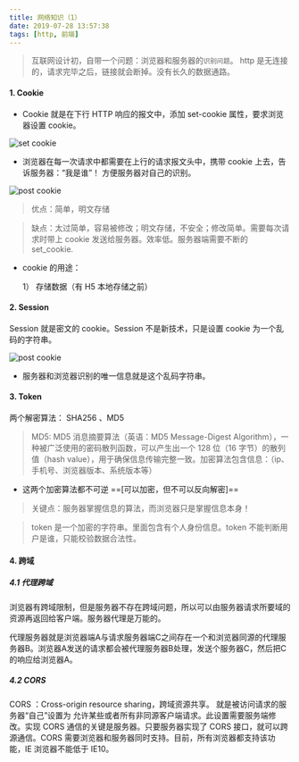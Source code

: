```yaml
---
title: 网络知识（1）
date: 2019-07-28 13:57:38
tags: [http, 前端]
---
```


> 互联网设计初，自带一个问题：浏览器和服务器的`识别问题`。
> http 是无连接的，请求完毕之后，链接就会断掉。没有长久的数据通路。

#### 1. Cookie

- Cookie 就是在下行 HTTP 响应的报文中，添加 set-cookie 属性，要求浏览器设置 cookie。

![set cookie](https://s2.ax1x.com/2019/07/28/elJjhQ.png)

- 浏览器在每一次请求中都需要在上行的请求报文头中，携带 cookie 上去，告诉服务器：“我是谁”！ 方便服务器对自己的识别。

![post cookie](https://s2.ax1x.com/2019/07/28/elJz1s.png)

> 优点：简单，明文存储

> 缺点：太过简单，容易被修改；明文存储，不安全；修改简单。需要每次请求时带上 cookie 发送给服务器。效率低。服务器端需要不断的 set_cookie.

- cookie 的用途：

  1） 存储数据（有 H5 本地存储之前）

#### 2. Session

Session 就是密文的 cookie。Session 不是新技术，只是设置 cookie 为一个乱码的字符串。

![post cookie](https://s2.ax1x.com/2019/07/28/elJxpj.png)

- 服务器和浏览器识别的唯一信息就是这个乱码字符串。

#### 3. Token

两个解密算法：
SHA256 、MD5

> MD5: MD5 消息摘要算法（英语：MD5 Message-Digest Algorithm），一种被广泛使用的密码散列函数，可以产生出一个 128 位（16 字节）的散列值（hash value），用于确保信息传输完整一致。加密算法包含信息：（ip、手机号、浏览器版本、系统版本等）

- 这两个加密算法都不可逆 ==[可以加密，但不可以反向解密]==

> 关键点：服务器掌握信息的算法，而浏览器只是掌握信息本身！

> token 是一个加密的字符串。里面包含有个人身份信息。token 不能判断用户是谁，只能校验数据合法性。

#### 4. 跨域

##### 4.1 代理跨域

浏览器有跨域限制，但是服务器不存在跨域问题，所以可以由服务器请求所要域的资源再返回给客户端。服务器代理是万能的。

代理服务器就是浏览器端A与请求服务器端C之间存在一个和浏览器同源的代理服务器B。浏览器A发送的请求都会被代理服务器B处理，发送个服务器C，然后把C的响应给浏览器A。

##### 4.2 CORS

CORS ：Cross-origin resource sharing，跨域资源共享。 就是被访问请求的服务器“自己”设置为 允许某些或者所有非同源客户端请求。此设置需要服务端修改。实现 CORS 通信的关键是服务器。只要服务器实现了 CORS 接口，就可以跨源通信。CORS 需要浏览器和服务器同时支持。目前，所有浏览器都支持该功能，IE 浏览器不能低于 IE10。
